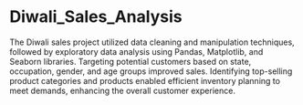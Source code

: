 # Diwali_Sales_Analysis
The Diwali sales project utilized data cleaning and manipulation techniques, followed by exploratory data analysis using Pandas, Matplotlib, and Seaborn libraries. Targeting potential customers based on state, occupation, gender, and age groups improved sales. Identifying top-selling product categories and products enabled efficient inventory planning to meet demands, enhancing the overall customer experience.
